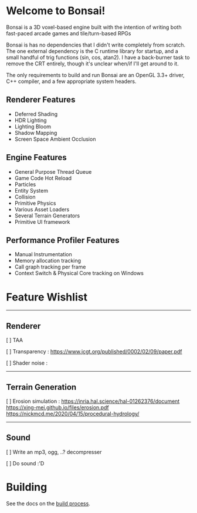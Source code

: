 # Welcome to Bonsai!

Bonsai is a 3D voxel-based engine built with the intention of writing both
fast-paced arcade games and tile/turn-based RPGs

Bonsai is has no dependencies that I didn't write completely from scratch.  The
one external dependency is the C runtime library for startup, and a small
handful of trig functions (sin, cos, atan2).  I have a back-burner task to
remove the CRT entirely, though it's unclear when/if I'll get around to it.

The only requirements to build and run Bonsai are an OpenGL 3.3+ driver, C++
compiler, and a few appropriate system headers.


## Renderer Features

* Deferred Shading
* HDR Lighting
* Lighting Bloom
* Shadow Mapping
* Screen Space Ambient Occlusion

## Engine Features

* General Purpose Thread Queue
* Game Code Hot Reload
* Particles
* Entity System
* Collision
* Primitive Physics
* Various Asset Loaders
* Several Terrain Generators
* Primitive UI framework

## Performance Profiler Features

* Manual Instrumentation
* Memory allocation tracking
* Call graph tracking per frame
* Context Switch & Physical Core tracking on Windows

# Feature Wishlist

-------------------------------------------------------------------------------
## Renderer

[ ] TAA

[ ] Transparency : https://www.jcgt.org/published/0002/02/09/paper.pdf

[ ] Shader noise : 

-------------------------------------------------------------------------------
## Terrain Generation

[ ] Erosion simulation : https://inria.hal.science/hal-01262376/document
https://xing-mei.github.io/files/erosion.pdf
https://nickmcd.me/2020/04/15/procedural-hydrology/

-------------------------------------------------------------------------------
## Sound

[ ] Write an mp3, ogg, ..? decompresser

[ ] Do sound :'D



# Building

See the docs on the [build process](docs/01_build_process.md).
